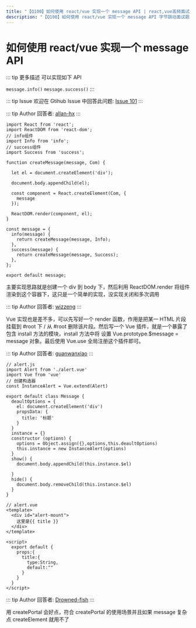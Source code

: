 ```yaml
---
title: "【Q100】如何使用 react/vue 实现一个 message API | react,vue高频面试题"
description: "【Q100】如何使用 react/vue 实现一个 message API 字节跳动面试题、阿里腾讯面试题、美团小米面试题。"
---
```


# 如何使用 react/vue 实现一个 message API

::: tip 更多描述
可以实现如下 API

`message.info()`
`message.success()`
:::

::: tip Issue
欢迎在 Gtihub Issue 中回答此问题: [Issue 101](https://github.com/shfshanyue/Daily-Question/issues/101)
:::

::: tip Author
回答者: [allan-hx](https://github.com/allan-hx)
:::

```
import React from 'react';
import ReactDOM from 'react-dom';
// info组件
import Info from 'info';
// success组件
import Success from 'success';

function createMessage(message, Com) {

  let el = document.createElement('div');

  document.body.appendChild(el);

  const component = React.createElement(Com, {
    message
  });

  ReactDOM.render(component, el);
}

const message = {
  info(message) {
    return createMessage(message, Info);
  },
  success(message) {
    return createMessage(message, Success);
  },
};

export default message;
```

主要实现思路就是创建一个 div 到 body 下，然后利用 ReactDOM.render 将组件渲染到这个容器下，这只是一个简单的实现，没实现关闭和多次调用

::: tip Author
回答者: [wizzeng](https://github.com/wizzeng)
:::

Vue 实现也是差不多，可以先写好一个 render 函数，作用是把某一 HTML 片段挂载到 #root 下 / 从 #root 删除该片段。然后写一个 Vue 插件，就是一个暴露了包含 install 方法的模块，install 方法中将 设置 Vue.prototype.$message = message 对象。最后使用 Vue.use 全局注册这个插件即可。

::: tip Author
回答者: [guanwanxiao](https://github.com/guanwanxiao)
:::

```
// alert.js
import Alert from './alert.vue'
import Vue from 'vue'
// 创建构造器
const InstanceAlert = Vue.extend(Alert)

export default class Message {
  deaultOptions = {
    el: document.createElement('div')
    propsData: {
      title: '标题'
    }
  }
  instance = {}
  constructor (options) {
    options = Object.assign({},options,this.deaultOptions)
    this.instance = new InstanceAlert(options)
  }
  show() {
    document.body.appendChild(this.instance.$el)

  }
  hide() {
    document.body.removeChild(this.instance.$el)
  }
}
```

```
// alert.vue
<template>
  <div id="alert-mount">
    这里是{{ title }}
  </div>
</template>

<script>
  export default {
    props:{
      title:{
        type:String,
        default:""
      }
    }
  }
</script>
```

::: tip Author
回答者: [Drowned-fish](https://github.com/Drowned-fish)
:::

用 createPortal 会好点，符合 createPortal 的使用场景并且如果 message 复杂点 createElement 就用不了
